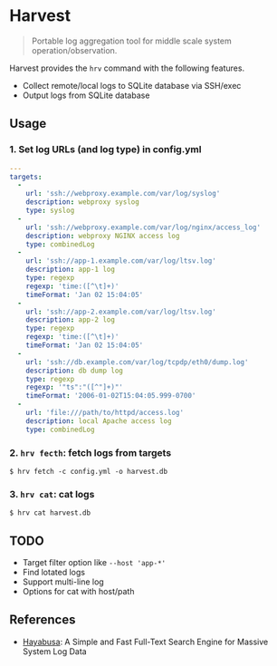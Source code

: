 # Harvest

> Portable log aggregation tool for middle scale system operation/observation.

Harvest provides the `hrv` command with the following features.

- Collect remote/local logs to SQLite database via SSH/exec
- Output logs from SQLite database

## Usage

### 1. Set log URLs (and log type) in config.yml

``` yaml
---
targets:
  -
    url: 'ssh://webproxy.example.com/var/log/syslog'
    description: webproxy syslog
    type: syslog
  -
    url: 'ssh://webproxy.example.com/var/log/nginx/access_log'
    description: webproxy NGINX access log
    type: combinedLog
  -
    url: 'ssh://app-1.example.com/var/log/ltsv.log'
    description: app-1 log
    type: regexp
    regexp: 'time:([^\t]+)'
    timeFormat: 'Jan 02 15:04:05'
  -
    url: 'ssh://app-2.example.com/var/log/ltsv.log'
    description: app-2 log
    type: regexp
    regexp: 'time:([^\t]+)'
    timeFormat: 'Jan 02 15:04:05'
  -
    url: 'ssh://db.example.com/var/log/tcpdp/eth0/dump.log'
    description: db dump log
    type: regexp
    regexp: '"ts":"([^"]+)"'
    timeFormat: '2006-01-02T15:04:05.999-0700'
  -
    url: 'file:///path/to/httpd/access.log'
    description: local Apache access log
    type: combinedLog
```

### 2. `hrv fecth`: fetch logs from targets

``` console
$ hrv fetch -c config.yml -o harvest.db
```

### 3. `hrv cat`: cat logs

``` console
$ hrv cat harvest.db
```

## TODO

- Target filter option like `--host 'app-*'`
- Find lotated logs
- Support multi-line log
- Options for cat with host/path

## References

- [Hayabusa](https://github.com/hirolovesbeer/hayabusa): A Simple and Fast Full-Text Search Engine for Massive System Log Data
